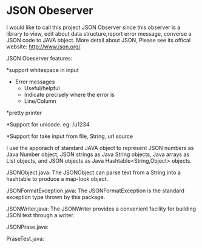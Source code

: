 JSON Obeserver
==================
I would like to call this project JSON Observer since this observer is a library to view, edit about data structure,report error message, converse a JSON code to JAVA object. More detail about JSON, Please see its offical website: http://www.json.org/

JSON Obeserver features:

*support whitespace in input 

* Error messages
  * Useful/helpful
  * Indicate precisely where the error is
  * Line/Column

*pretty printer

*Support for unicode. eg: /u1234

*Support for take input from file, String, url source

I use the apporach of standard JAVA object to represent JSON numbers as Java Number object, JSON strings as Java String objects, Java arrays as List<Object> objects, and JSON objects as Java Hashtable<String,Object> objects.


JSONObject.java: The JSONObject can parse text from a String into a hashtable to produce a map-look object.

JSONFormatException.java: The JSONFormatException is the standard exception type thrown
by this package.

JSONWriter.java: The JSONWriter provides a convenient facility for building
JSON text through a writer.

JSONPrase.java:

PraseTest.java:
